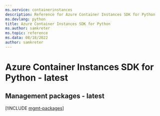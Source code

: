 ```yaml
---
ms.service: containerinstances
description: Reference for Azure Container Instances SDK for Python
ms.devlang: python
title: Azure Container Instances SDK for Python
ms.author: samkreter
ms.topic: reference
ms.data: 08/18/2022
author: samkreter
---
```

# Azure Container Instances SDK for Python - latest

## Management packages - latest
[!INCLUDE [mgmt-packages](container-instances-mgmt-index.md)]